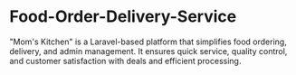 # Food-Order-Delivery-Service
"Mom's Kitchen" is a Laravel-based platform that simplifies food ordering, delivery, and admin management. It ensures quick service, quality control, and customer satisfaction with deals and efficient processing.
